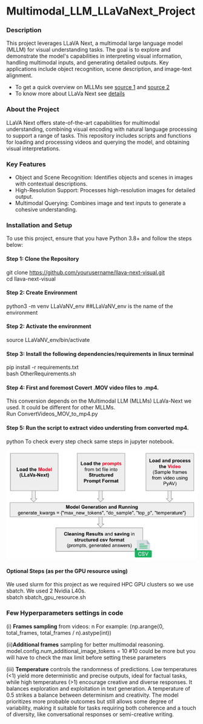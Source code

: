# Multimodal_LLM_LLaVaNext_Project

### Description
This project leverages LLaVA Next, a multimodal large language model (MLLM) for visual understanding tasks. The goal is to explore and demonstrate the model's capabilities in interpreting visual information, handling multimodal inputs, and generating detailed outputs. Key applications include object recognition, scene description, and image-text alignment.
* To get a quick overview on MLLMs see [source 1](https://github.com/pallavig702/MultiModal-Knowledge-Base/blob/main/README.md) and [source 2](https://medium.com/@tenyks_blogger/multimodal-large-language-models-mllms-transforming-computer-vision-76d3c5dd267f)
* To know more about LLaVa Next see [details](https://github.com/pallavig702/Multimodal_LLM_LLaVaNext_Project/edit/main/Images/DetailsAboutLLaVaNext.md)

### About the Project
LLaVA Next offers state-of-the-art capabilities for multimodal understanding, combining visual encoding with natural language processing to support a range of tasks. This repository includes scripts and functions for loading and processing videos and querying the model, and obtaining visual interpretations.

### Key Features
- Object and Scene Recognition: Identifies objects and scenes in images with contextual descriptions.  <br />
- High-Resolution Support: Processes high-resolution images for detailed output.  <br />
- Multimodal Querying: Combines image and text inputs to generate a cohesive understanding.  <br />

### Installation and Setup
To use this project, ensure that you have Python 3.8+ and follow the steps below:
#### Step 1: Clone the Repository
git clone https://github.com/yourusername/llava-next-visual.git <br />
cd llava-next-visual

#### Step 2: Create Environment <br />
python3 -m venv LLaVaNV_env      ##LLaVaNV_env is the name of the environment

#### Step 2: Activate the environment
source LLaVaNV_env/bin/activate 

#### Step 3: Install the following dependencies/requirements in linux terminal <br />
pip install -r requirements.txt <br />
bash OtherRequirements.sh <br />

#### Step 4: First and foremost Covert .MOV video files to .mp4. 
This conversion depends on the Multimodal LLM (MLLMs) LLaVa-Next we used. It could be different for other MLLMs.<br />
Run ConvertVideos_MOV_to_mp4.py

#### Step 5: Run the script to extract video understing from converted mp4.
python <ADD name of the script>
To check every step check same steps in jupyter notebook.

![test](https://github.com/pallavig702/Multimodal_LLM_LLaVaNext_Project/blob/main/Images/Flow_of_script.png)
#### Optional Steps (as per the GPU resource using)
We used slurm for this project as we required HPC GPU clusters so we use sbatch. We used 2 Nvidia L40s. <br />
sbatch sbatch_gpu_resource.sh

### Few Hyperparameters settings in code
(i) **Frames sampling** from videos: n
For example: (np.arange(0, total_frames, total_frames / n).astype(int))

(ii)**Additional frames** sampling for better multimodal reasoning.
model.config.num_additional_image_tokens = 10 #10 could be more but you will have to check the max limit before setting these parameters

(iii) **Temperature** controls the randomness of predictions. Low temperatures (<1) yield more deterministic and precise outputs, ideal for factual tasks, while high temperatures (>1) encourage creative and diverse responses. It balances exploration and exploitation in text generation. A temperature of 0.5 strikes a balance between determinism and creativity. The model prioritizes more probable outcomes but still allows some degree of variability, making it suitable for tasks requiring both coherence and a touch of diversity, like conversational responses or semi-creative writing.

